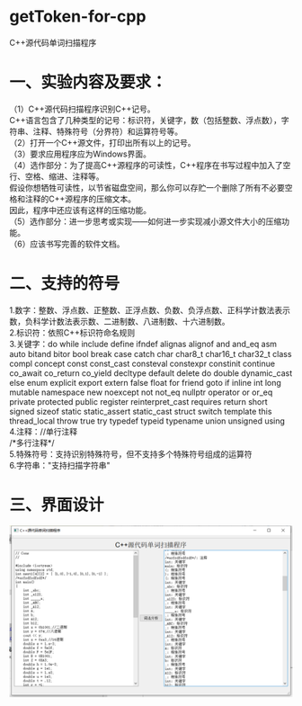 # getToken-for-cpp  
C++源代码单词扫描程序
# 一、实验内容及要求：

（1）C++源代码扫描程序识别C++记号。  
       C++语言包含了几种类型的记号：标识符，关键字，数（包括整数、浮点数），字符串、注释、特殊符号（分界符）和运算符号等。  
（2）打开一个C++源文件，打印出所有以上的记号。  
（3）要求应用程序应为Windows界面。  
（4）选作部分：为了提高C++源程序的可读性，C++程序在书写过程中加入了空行、空格、缩进、注释等。  
    假设你想牺牲可读性，以节省磁盘空间，那么你可以存贮一个删除了所有不必要空格和注释的C++源程序的压缩文本。  
    因此，程序中还应该有这样的压缩功能。  
（5）选作部分：进一步思考或实现——如何进一步实现减小源文件大小的压缩功能。  
（6）应该书写完善的软件文档。  

# 二、支持的符号
1.数字：整数、浮点数、正整数、正浮点数、负数、负浮点数、正科学计数法表示数，负科学计数法表示数、二进制数、八进制数、十六进制数。  
2.标识符：依照C++标识符命名规则  
3.关键字：do while include define ifndef alignas alignof and and_eq asm auto 
bitand bitor bool break case catch char char8_t char16_t char32_t 
class compl concept const const_cast consteval constexpr constinit 
continue co_await co_return co_yield decltype default delete do 
double dynamic_cast else enum explicit export extern false float
for friend goto if inline int long mutable namespace new noexcept
not not_eq nullptr operator or or_eq private protected public register 
reinterpret_cast requires return short signed sizeof static static_assert 
static_cast struct switch template this thread_local throw true try typedef 
typeid typename union unsigned using  
4.注释：//单行注释  
/\*多行注释\*/   
5.特殊符号：支持识别特殊符号，但不支持多个特殊符号组成的运算符  
6.字符串："支持扫描字符串"  

# 三、界面设计  
![界面](https://github.com/Gao-JF/getToken-for-C-/blob/main/%E7%95%8C%E9%9D%A2.png?raw=true)

